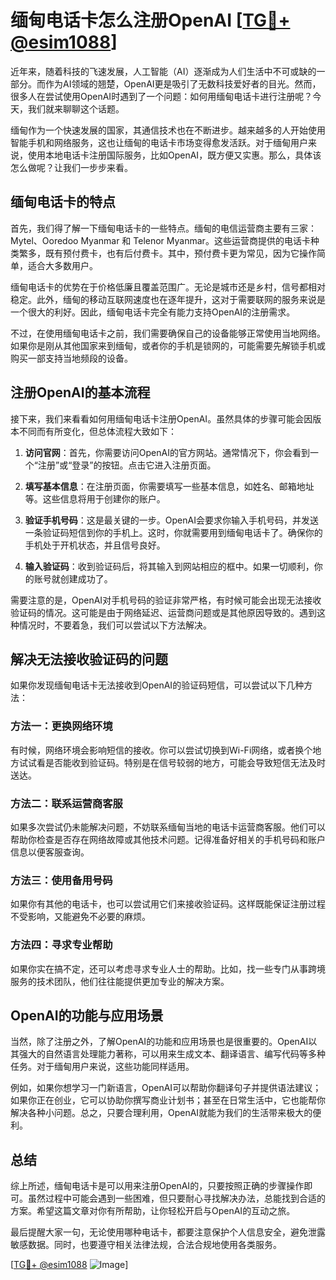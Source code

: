 # 缅甸电话卡怎么注册OpenAI [[TG💪+ @esim1088](https://t.me/s/esim1088)]

近年来，随着科技的飞速发展，人工智能（AI）逐渐成为人们生活中不可或缺的一部分。而作为AI领域的翘楚，OpenAI更是吸引了无数科技爱好者的目光。然而，很多人在尝试使用OpenAI时遇到了一个问题：如何用缅甸电话卡进行注册呢？今天，我们就来聊聊这个话题。

缅甸作为一个快速发展的国家，其通信技术也在不断进步。越来越多的人开始使用智能手机和网络服务，这也让缅甸的电话卡市场变得愈发活跃。对于缅甸用户来说，使用本地电话卡注册国际服务，比如OpenAI，既方便又实惠。那么，具体该怎么做呢？让我们一步步来看。

## 缅甸电话卡的特点

首先，我们得了解一下缅甸电话卡的一些特点。缅甸的电信运营商主要有三家：Mytel、Ooredoo Myanmar 和 Telenor Myanmar。这些运营商提供的电话卡种类繁多，既有预付费卡，也有后付费卡。其中，预付费卡更为常见，因为它操作简单，适合大多数用户。

缅甸电话卡的优势在于价格低廉且覆盖范围广。无论是城市还是乡村，信号都相对稳定。此外，缅甸的移动互联网速度也在逐年提升，这对于需要联网的服务来说是一个很大的利好。因此，缅甸电话卡完全有能力支持OpenAI的注册需求。

不过，在使用缅甸电话卡之前，我们需要确保自己的设备能够正常使用当地网络。如果你是刚从其他国家来到缅甸，或者你的手机是锁网的，可能需要先解锁手机或购买一部支持当地频段的设备。

## 注册OpenAI的基本流程

接下来，我们来看看如何用缅甸电话卡注册OpenAI。虽然具体的步骤可能会因版本不同而有所变化，但总体流程大致如下：

1. **访问官网**：首先，你需要访问OpenAI的官方网站。通常情况下，你会看到一个“注册”或“登录”的按钮。点击它进入注册页面。

2. **填写基本信息**：在注册页面，你需要填写一些基本信息，如姓名、邮箱地址等。这些信息将用于创建你的账户。

3. **验证手机号码**：这是最关键的一步。OpenAI会要求你输入手机号码，并发送一条验证码短信到你的手机上。这时，你就需要用到缅甸电话卡了。确保你的手机处于开机状态，并且信号良好。

4. **输入验证码**：收到验证码后，将其输入到网站相应的框中。如果一切顺利，你的账号就创建成功了。

需要注意的是，OpenAI对手机号码的验证非常严格，有时候可能会出现无法接收验证码的情况。这可能是由于网络延迟、运营商问题或是其他原因导致的。遇到这种情况时，不要着急，我们可以尝试以下方法解决。

## 解决无法接收验证码的问题

如果你发现缅甸电话卡无法接收到OpenAI的验证码短信，可以尝试以下几种方法：

### 方法一：更换网络环境

有时候，网络环境会影响短信的接收。你可以尝试切换到Wi-Fi网络，或者换个地方试试看是否能收到验证码。特别是在信号较弱的地方，可能会导致短信无法及时送达。

### 方法二：联系运营商客服

如果多次尝试仍未能解决问题，不妨联系缅甸当地的电话卡运营商客服。他们可以帮助你检查是否存在网络故障或其他技术问题。记得准备好相关的手机号码和账户信息以便客服查询。

### 方法三：使用备用号码

如果你有其他的电话卡，也可以尝试用它们来接收验证码。这样既能保证注册过程不受影响，又能避免不必要的麻烦。

### 方法四：寻求专业帮助

如果你实在搞不定，还可以考虑寻求专业人士的帮助。比如，找一些专门从事跨境服务的技术团队，他们往往能提供更加专业的解决方案。

## OpenAI的功能与应用场景

当然，除了注册之外，了解OpenAI的功能和应用场景也是很重要的。OpenAI以其强大的自然语言处理能力著称，可以用来生成文本、翻译语言、编写代码等多种任务。对于缅甸用户来说，这些功能同样适用。

例如，如果你想学习一门新语言，OpenAI可以帮助你翻译句子并提供语法建议；如果你正在创业，它可以协助你撰写商业计划书；甚至在日常生活中，它也能帮你解决各种小问题。总之，只要合理利用，OpenAI就能为我们的生活带来极大的便利。

## 总结

综上所述，缅甸电话卡是可以用来注册OpenAI的，只要按照正确的步骤操作即可。虽然过程中可能会遇到一些困难，但只要耐心寻找解决办法，总能找到合适的方案。希望这篇文章对你有所帮助，让你轻松开启与OpenAI的互动之旅。

最后提醒大家一句，无论使用哪种电话卡，都要注意保护个人信息安全，避免泄露敏感数据。同时，也要遵守相关法律法规，合法合规地使用各类服务。

[[TG💪+ @esim1088](https://t.me/s/esim1088) ![Image](https://i.postimg.cc/4NQfJmqS/Snipaste-2025-05-13-00-14-12.png)]